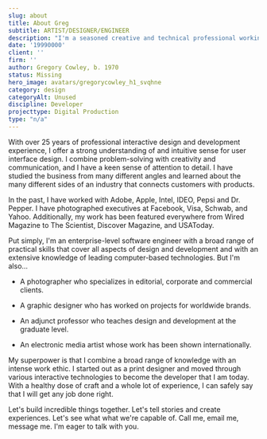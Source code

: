 ```yaml
---
slug: about
title: About Greg
subtitle: ARTIST/DESIGNER/ENGINEER
description: "I'm a seasoned creative and technical professional working out of San Francisco, CA. I have held many different roles throughout my career, but all with a common theme: creating visual experiences, tools and interfaces for clients."
date: '19990000'
client: ''
firm: ''
author: Gregory Cowley, b. 1970
status: Missing
hero_image: avatars/gregorycowley_h1_svqhne
category: design
categoryAlt: Unused
discipline: Developer
projecttype: Digital Production
type: "n/a"
---
```




With over 25 years of professional interactive design and development experience, I offer a strong understanding of and intuitive sense for user interface design. I combine problem-solving with creativity and communication, and I have a keen sense of attention to detail. I have studied the business from many different angles and learned about the many different sides of an industry that connects customers with products.

In the past, I have worked with Adobe, Apple, Intel, IDEO, Pepsi and Dr. Pepper. I have photographed executives at Facebook, Visa, Schwab, and Yahoo. Additionally, my work has been featured everywhere from Wired Magazine to The Scientist, Discover Magazine, and USAToday.

Put simply, I'm an enterprise-level software engineer with a broad range of practical skills that cover all aspects of design and development and with an extensive knowledge of leading computer-based technologies. But I'm also...

* A photographer who specializes in editorial, corporate and commercial clients.

* A graphic designer who has worked on projects for worldwide brands.

* An adjunct professor who teaches design and development at the graduate level.

* An electronic media artist whose work has been shown internationally.

My superpower is that I combine a broad range of knowledge with an intense work ethic. I started out as a print designer and moved through various interactive technologies to become the developer that I am today. With a healthy dose of craft and a whole lot of experience, I can safely say that I will get any job done right. 

Let's build incredible things together. Let's tell stories and create experiences. Let's see what what we're capable of. Call me, email me, message me. I'm eager to talk with you. 





